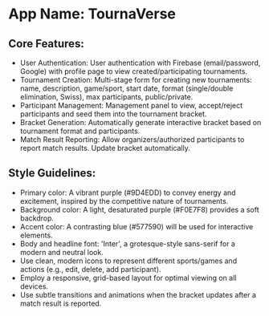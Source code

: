 # **App Name**: TournaVerse

## Core Features:

- User Authentication: User authentication with Firebase (email/password, Google) with profile page to view created/participating tournaments.
- Tournament Creation: Multi-stage form for creating new tournaments: name, description, game/sport, start date, format (single/double elimination, Swiss), max participants, public/private.
- Participant Management: Management panel to view, accept/reject participants and seed them into the tournament bracket.
- Bracket Generation: Automatically generate interactive bracket based on tournament format and participants.
- Match Result Reporting: Allow organizers/authorized participants to report match results. Update bracket automatically.

## Style Guidelines:

- Primary color: A vibrant purple (#9D4EDD) to convey energy and excitement, inspired by the competitive nature of tournaments.
- Background color: A light, desaturated purple (#F0E7F8) provides a soft backdrop.
- Accent color: A contrasting blue (#577590) will be used for interactive elements.
- Body and headline font: 'Inter', a grotesque-style sans-serif for a modern and neutral look.
- Use clean, modern icons to represent different sports/games and actions (e.g., edit, delete, add participant).
- Employ a responsive, grid-based layout for optimal viewing on all devices.
- Use subtle transitions and animations when the bracket updates after a match result is reported.